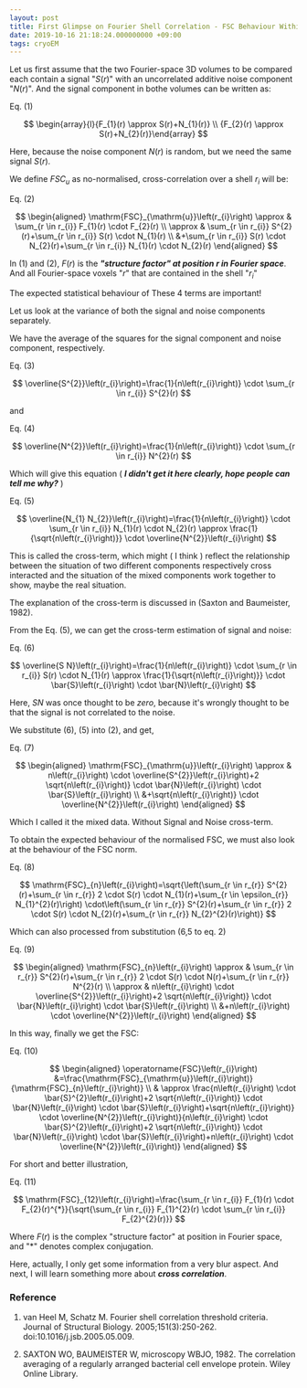 ```yaml
---
layout: post
title: First Glimpse on Fourier Shell Correlation - FSC Behaviour Within A Shell
date: 2019-10-16 21:18:24.000000000 +09:00
tags: cryoEM
---
```


Let us first assume that the two Fourier-space 3D volumes to be compared each contain a signal "$S(r)$" with an uncorrelated additive noise component "$N(r)$". And the signal component in bothe volumes can be written as:

Eq. (1)

$$
\begin{array}{l}{F_{1}(r) \approx S(r)+N_{1}(r)} \\ {F_{2}(r) \approx S(r)+N_{2}(r)}\end{array}
$$

Here, because the noise component $N(r)$ is random, but we need the same signal $S(r)$.

We define $FSC_u$ as no-normalised, cross-correlation over a shell $r_i$ will be:

Eq. (2)

$$
\begin{aligned} \mathrm{FSC}_{\mathrm{u}}\left(r_{i}\right) \approx & \sum_{r \in r_{i}} F_{1}(r) \cdot F_{2}(r) \\ \approx & \sum_{r \in r_{i}} S^{2}(r)+\sum_{r \in r_{i}} S(r) \cdot N_{1}(r) \\ &+\sum_{r \in r_{i}} S(r) \cdot N_{2}(r)+\sum_{r \in r_{i}} N_{1}(r) \cdot N_{2}(r) \end{aligned}
$$

In (1) and (2), $F(r)$ is the ***"structure factor" at position $r$ in Fourier space***. And all Fourier-space voxels "$r$" that are contained in the shell "$r_i$"

The expected statistical behaviour of These 4 terms are important! 

Let us look at the variance of both the signal and noise components separately.

We have the average of the squares for the signal component and noise component, respectively.

Eq. (3)

$$
\overline{S^{2}}\left(r_{i}\right)=\frac{1}{n\left(r_{i}\right)} \cdot \sum_{r \in r_{i}} S^{2}(r)
$$

and

Eq. (4)

$$
\overline{N^{2}}\left(r_{i}\right)=\frac{1}{n\left(r_{i}\right)} \cdot \sum_{r \in r_{i}} N^{2}(r)
$$

Which will give this equation ( ***I didn't get it here clearly, hope people can tell me why?*** )

Eq. (5)

$$
\overline{N_{1} N_{2}}\left(r_{i}\right)=\frac{1}{n\left(r_{i}\right)} \cdot \sum_{r \in r_{i}} N_{1}(r) \cdot N_{2}(r) \approx \frac{1}{\sqrt{n\left(r_{i}\right)}} \cdot \overline{N^{2}}\left(r_{i}\right)
$$

This is called the cross-term, which might ( I think ) reflect the relationship between the situation of two different components respectively cross interacted and the situation of the mixed components work together to show, maybe the real situation.

The explanation of the cross-term is discussed in (Saxton and Baumeister, 1982).

From the Eq. (5), we can get the cross-term estimation of signal and noise:

Eq. (6)

$$
\overline{S N}\left(r_{i}\right)=\frac{1}{n\left(r_{i}\right)} \cdot \sum_{r \in r_{i}} S(r) \cdot N_{1}(r) \approx \frac{1}{\sqrt{n\left(r_{i}\right)}} \cdot \bar{S}\left(r_{i}\right) \cdot \bar{N}\left(r_{i}\right)
$$

Here, $SN$ was once thought to be $zero$, because it's wrongly thought to be that the signal is not correlated to the noise.

We substitute (6), (5) into (2), and get,

Eq. (7)

$$
\begin{aligned} \mathrm{FSC}_{\mathrm{u}}\left(r_{i}\right) \approx & n\left(r_{i}\right) \cdot \overline{S^{2}}\left(r_{i}\right)+2 \sqrt{n\left(r_{i}\right)} \cdot \bar{N}\left(r_{i}\right) \cdot \bar{S}\left(r_{i}\right) \\ &+\sqrt{n\left(r_{i}\right)} \cdot \overline{N^{2}}\left(r_{i}\right) \end{aligned}
$$

Which I called it the mixed data. Without Signal and Noise cross-term.

To obtain the expected behaviour of the normalised FSC, we must also look at the behaviour of the FSC norm.

Eq. (8)

$$
\mathrm{FSC}_{n}\left(r_{i}\right)=\sqrt{\left(\sum_{r \in r_{r}} S^{2}(r)+\sum_{r \in r_{r}} 2 \cdot S(r) \cdot N_{1}(r)+\sum_{r \in \epsilon_{r}} N_{1}^{2}(r)\right) \cdot\left(\sum_{r \in r_{r}} S^{2}(r)+\sum_{r \in r_{r}} 2 \cdot S(r) \cdot N_{2}(r)+\sum_{r \in r_{r}} N_{2}^{2}(r)\right)}
$$

Which can also processed from substitution (6,5 to eq. 2)

Eq. (9)

$$
\begin{aligned} \mathrm{FSC}_{n}\left(r_{i}\right) \approx & \sum_{r \in r_{r}} S^{2}(r)+\sum_{r \in r_{r}} 2 \cdot S(r) \cdot N(r)+\sum_{r \in r_{r}} N^{2}(r) \\ \approx & n\left(r_{i}\right) \cdot \overline{S^{2}}\left(r_{i}\right)+2 \sqrt{n\left(r_{i}\right)} \cdot \bar{N}\left(r_{i}\right) \cdot \bar{S}\left(r_{i}\right) \\ &+n\left(r_{i}\right) \cdot \overline{N^{2}}\left(r_{i}\right) \end{aligned}
$$

In this way, finally we get the FSC:

Eq. (10)

$$
\begin{aligned} \operatorname{FSC}\left(r_{i}\right) &=\frac{\mathrm{FSC}_{\mathrm{u}}\left(r_{i}\right)}{\mathrm{FSC}_{n}\left(r_{i}\right)} \\ & \approx \frac{n\left(r_{i}\right) \cdot \bar{S}^{2}\left(r_{i}\right)+2 \sqrt{n\left(r_{i}\right)} \cdot \bar{N}\left(r_{i}\right) \cdot \bar{S}\left(r_{i}\right)+\sqrt{n\left(r_{i}\right)} \cdot \overline{N^{2}}\left(r_{i}\right)}{n\left(r_{i}\right) \cdot \bar{S}^{2}\left(r_{i}\right)+2 \sqrt{n\left(r_{i}\right)} \cdot \bar{N}\left(r_{i}\right) \cdot \bar{S}\left(r_{i}\right)+n\left(r_{i}\right) \cdot \overline{N^{2}}\left(r_{i}\right)} \end{aligned}
$$

For short and better illustration,

Eq. (11)

$$
\mathrm{FSC}_{12}\left(r_{i}\right)=\frac{\sum_{r \in r_{i}} F_{1}(r) \cdot F_{2}(r)^{*}}{\sqrt{\sum_{r \in r_{i}} F_{1}^{2}(r) \cdot \sum_{r \in r_{i}} F_{2}^{2}(r)}}
$$

Where $F(r)$ is the complex "structure factor" at position in Fourier space, and "$*$" denotes complex conjugation.

Here, actually, I only get some information from a very blur aspect. And next, I will learn something more about ***cross correlation***.

### Reference

1.	van Heel M, Schatz M. Fourier shell correlation threshold criteria. Journal of Structural Biology. 2005;151(3):250-262. doi:10.1016/j.jsb.2005.05.009.

2.	SAXTON WO, BAUMEISTER W, microscopy WBJO, 1982. The correlation averaging of a regularly arranged bacterial cell envelope protein. Wiley Online Library.
